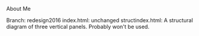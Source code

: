 About Me

Branch: redesign2016
index.html: unchanged
structindex.html: A structural diagram of three vertical panels. Probably won't be used.
